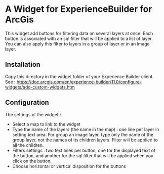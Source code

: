 # A Widget for ExperienceBuilder for ArcGis
This widget add buttons for filtering data on several layers at once.
Each button is associated with an sql filter that will be applied to a list of layer.
You can also apply this filter to layers in a group of layer or in an image layer.

## Installation
Copy this directory in the widget folder of your Experience Builder client.
See : https://doc.arcgis.com/en/experience-builder/11.0/configure-widgets/add-custom-widgets.htm

## Configuration
The settings of the widget :
- Select a map to link to the widget
- Type the name of the layers (the name in the map) : one line per layer in setting text area. For group an image layer, type only the name of the group layer, not the names of its children layers. Filter will be applied to all the children.
- Filters settings : two text lines per button, one for the displayed text of the button, and another for the sql filter that will be applied when you click on the button.
- Choose horizontal or vertical disposition for the buttons